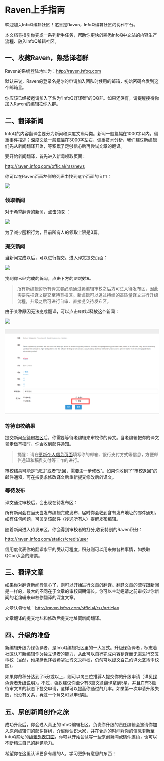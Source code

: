 # **Raven上手指南**

欢迎加入InfoQ编辑社区！这里是Raven，InfoQ编辑社区的协作平台。

本文档将指引你完成一系列新手任务，帮助你更快的熟悉InfoQ中文站的内容生产流程、融入InfoQ编辑社区。

## **一、收藏Raven，熟悉译者群**

Raven的系统登陆地址为：[http:\/\/raven.infoq.com](http://raven.infoq.com)

默认来说，Raven的登录名是你的申请加入团队时使用的邮箱，初始密码会发到这个邮箱里。

你应该已经被邀请加入了名为“InfoQ好译者”的QQ群。如果还没有，请提醒接待你加入Raven的编辑拉你入群。

## **二、翻译新闻**

InfoQ的内容翻译主要分为新闻和深度文章两类。新闻一般篇幅在1000字以内，偏重事件描述；深度文章一般篇幅在3000字左右，偏重技术分析。我们建议新编辑们先从新闻翻译开始，等积累了足够信心后再尝试文章的翻译。

要开始新闻翻译，首先进入新闻领取页面：

[http:\/\/raven.infoq.com\/official\/rss\/news](http://raven.infoq.com/official/rss/news)

你可以在Raven页面左侧的列表中找到这个页面的入口：

![](http://imglf1.nosdn.127.net/img/K0pWMTJoUmRBQ1BzRHpQTzFMd0JCaHRqMW1oVlZTOVR6V0dXSVduVjhVQzg0aGMzSnNob2R3PT0.png)

### **领取新闻**

对于希望翻译的新闻，点击领取 ：

![](http://imglf.nosdn.127.net/img/K0pWMTJoUmRBQ1BzRHpQTzFMd0JCcDhmeUJMbjU1K2wxa1M0Y2FYYStlRStvYVhiV1pzeXd3PT0.png)

为了减少囤积行为，目前所有人的领取上限是3篇。

### **提交新闻**

当新闻完成以后，可以进行提交。进入译文提交页面：

![](http://imglf0.nosdn.127.net/img/K0pWMTJoUmRBQ1BzRHpQTzFMd0JCdUtKVndwRDh2bDlZNDJGWk56aGJ2NUdnMDkycWRCWjdRPT0.png)

找到你已经完成的新闻，点击下方的`提交`按钮。

> 所有新编辑的所有译文都必须通过老编辑审校之后方可进入待发布区，因此需要先把译文提交至待审校区。新编辑可以通过持续的高质量译文进行升级流程，升级之后可进行自审、直接提交待发布区。

由于某种原因无法完成翻译，可以点击`释放`以释放这个新闻：

![](http://imglf1.nosdn.127.net/img/K0pWMTJoUmRBQ1BzRHpQTzFMd0JCcktyYWhCbnFEMldqWjBGY3dKS0dVcW82Qm45bWJ4RVR3PT0.png)

![](/assets/QQ截图20160826101812.png)

### **等待审校结果**

提交新闻至[待审校区](http://raven.infoq.com/official/review/all)后，你需要等待老编辑来审校你的译文。当老编辑把你的译文领走做审校时，你会收到邮件通知。

> 提醒：请在[更新个人信息页面](http://raven.infoq.com/profile/setting/)填写你的邮箱、银行支付方式等信息，方便邮件通知和稿费支付等工作的进行。

审校结果可能是“通过”或者“退回，需要进一步修改”。如果你收到了“审校退回”的邮件通知，可在按要求修改译文后重新提交修改后的译文。

### **等待发布**

译文通过审校后，会出现在待发布区：

所有新闻会在当天由发布编辑完成发布，届时你会收到含有发布地址的邮件通知。如有任何问题，可回复该邮件（抄送所有人）提醒发布编辑。

随着新闻进入待发布区，你会得到审校者的打分,收获特别的Raven积分：

[http:\/\/raven.infoq.com\/statics\/credit\/user](http://raven.infoq.com/statics/credit/user)

信用度代表你的翻译水平的受认可程度，积分则可以用来做各种事情，如换取QCon大会的赠票。

## **三、翻译文章**

如果你对翻译新闻有信心了，则可以开始进行文章的翻译。翻译文章的流程跟新闻是一样的，最大的不同在于文章的审校周期偏长。你可以主动邀请之前审校过你新闻的老编辑来审校你翻译的深度文章。

文章认领地址：[http:\/\/raven.infoq.com\/official\/rss\/articles](http://raven.infoq.com/official/rss/articles)

文章翻译的提交地址和修改后提交地址同新闻翻译。

## **四、升级的准备**

新编辑升级为绿色译者，是InfoQ编辑社区里的一大仪式。升级绿色译者，标志着社区认可新编辑作为独立译者的能力，从此可以自行完成内容翻译而无需进行交叉审校（当然，如果绿色译者希望进行交叉审校，仍然可以提交自己的译文至待审校区）。

如果你的积分达到了5分或以上，则可以向三位推荐人提交你的升级申请（详见[绿色译者升级说明](https://www.zybuluo.com/Alice/note/267519)）。不过，强烈建议你至少有3篇文章翻译拿到5星，并且在有3篇待审文章的状态下提交申请，这样可以提高你通过的几率。如果第一次申请升级失败，也没有关系，再过一个月又可以申请啦。

## **五、原创新闻创作之旅**

成功升级后，你会进入真正的InfoQ编辑社区。负责你升级的责任编辑会邀请你加入原创编辑们的邮件群组，介绍你认识大家，并在合适的时间将你的信息更新至InfoQ网站的[编辑列表页面](http://www.infoq.com/cn/contribute)。你可以开始尝试写一些原创新闻或稿件邀约，也可以不断精进自己的翻译能力。

希望你在这里认识更多有趣的人，学习更多有意思的东西！

